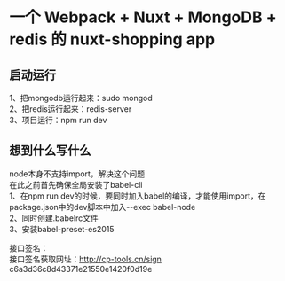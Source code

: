 # 一个 Webpack + Nuxt + MongoDB + redis 的 nuxt-shopping app

## 启动运行
1、把mongodb运行起来：sudo mongod<br/>
2、把redis运行起来：redis-server<br/>
3、项目运行：npm run dev<br/>

## 想到什么写什么
node本身不支持import，解决这个问题<br/>
在此之前首先确保全局安装了babel-cli<br/>
1、在npm run dev的时候，要同时加入babel的编译，才能使用import，在package.json中的dev脚本中加入--exec babel-node<br/>
2、同时创建.babelrc文件<br/>
3、安装babel-preset-es2015<br/>

接口签名：<br/>
接口签名获取网址：http://cp-tools.cn/sign<br/>
c6a3d36c8d43371e21550e1420f0d19e<br/>
